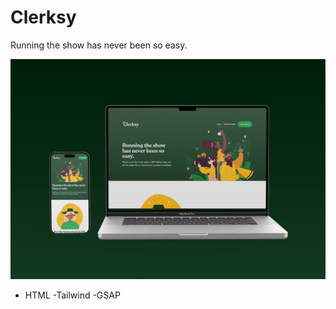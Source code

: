 # Clerksy

Running the show has never been so easy.

![Mockup](./clerksy.jpg)

- HTML
  -Tailwind
  -GSAP
